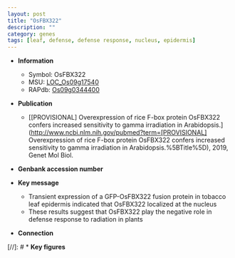 ```yaml
---
layout: post
title: "OsFBX322"
description: ""
category: genes
tags: [leaf, defense, defense response, nucleus, epidermis]
---
```


* **Information**  
    + Symbol: OsFBX322  
    + MSU: [LOC_Os09g17540](http://rice.uga.edu/cgi-bin/ORF_infopage.cgi?orf=LOC_Os09g17540)  
    + RAPdb: [Os09g0344400](http://rapdb.dna.affrc.go.jp/viewer/gbrowse_details/irgsp1?name=Os09g0344400)  

* **Publication**  
    + [[PROVISIONAL] Overexpression of rice F-box protein OsFBX322 confers increased sensitivity to gamma irradiation in Arabidopsis.](http://www.ncbi.nlm.nih.gov/pubmed?term=[PROVISIONAL] Overexpression of rice F-box protein OsFBX322 confers increased sensitivity to gamma irradiation in Arabidopsis.%5BTitle%5D), 2019, Genet Mol Biol.

* **Genbank accession number**  

* **Key message**  
    + Transient expression of a GFP-OsFBX322 fusion protein in tobacco leaf epidermis indicated that OsFBX322 localized at the nucleus
    + These results suggest that OsFBX322 play the negative role in defense response to radiation in plants

* **Connection**  

[//]: # * **Key figures**  


